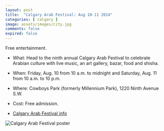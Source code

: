 ```yaml
---
layout: post
title:  "Calgary Arab Festival: Aug 10-11 2024"
categories: [ calgary ]
image: assets/images/city.jpg
comments: false
expired: false
---
```


Free entertainment.

- What: Head to the ninth annual Calgary Arab Festival to celebrate Arabian culture with live music, an art gallery, bazar, food and shisha.
- When: Friday, Aug. 10 from 10 a.m. to midnight and Saturday, Aug. 11 from 10 a.m. to 10 p.m.
- Where: Cowboys Park (formerly Millennium Park), 1220 Ninth Avenue S.W.
- Cost: Free admission.

- [Calgary Arab Festival info](https://www.facebook.com/yycarabfest?mibextid=ZbWKwL)


![Calgary Arab Festival poster](https://scontent.fyyc2-1.fna.fbcdn.net/v/t39.30808-6/454501287_893124026181277_122429309812773300_n.jpg?_nc_cat=109&ccb=1-7&_nc_sid=127cfc&_nc_ohc=kkhYOwQvnU0Q7kNvgHdfq9V&_nc_ht=scontent.fyyc2-1.fna&oh=00_AYD_fTwktaVnEI8qioE20CjAkWRH_xm7DHbPzSrRfbhY0Q&oe=66BC5520)




